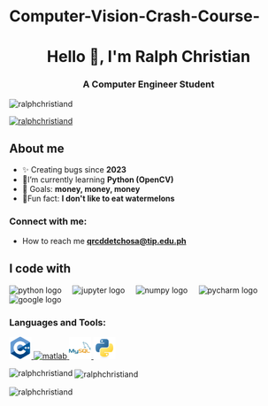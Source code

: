 # Computer-Vision-Crash-Course-

<h1 align="center">Hello 👋, I'm Ralph Christian</h1>
<h3 align="center">A Computer Engineer Student</h3>

<p align="left"> <img src="https://komarev.com/ghpvc/?username=ralphchristiand&label=Profile%20views&color=0e75b6&style=flat" alt="ralphchristiand" /> </p>

<p align="left"> <a href="https://github.com/ryo-ma/github-profile-trophy"><img src="https://github-profile-trophy.vercel.app/?username=ralphchristiand" alt="ralphchristiand" /></a> </p>

<h2 align="left">About me</h2>

- ✨ Creating bugs since **2023**
-  🌱I’m currently learning **Python (OpenCV)**
-  🎯 Goals: **money, money, money**
-  🎲Fun fact: **I don't like to eat watermelons**

<h3 align="left">Connect with me:</h3>
<p align="left">
  
-  How to reach me **qrcddetchosa@tip.edu.ph**
</p>

<h2 align="left">I code with</h2>

<div align="left">
  <img src="https://cdn.jsdelivr.net/gh/devicons/devicon/icons/python/python-original.svg" height="40" alt="python logo"  />
  <img width="12" />
  <img src="https://cdn.jsdelivr.net/gh/devicons/devicon/icons/jupyter/jupyter-original.svg" height="40" alt="jupyter logo"  />
  <img width="12" />
  <img src="https://cdn.jsdelivr.net/gh/devicons/devicon/icons/numpy/numpy-original.svg" height="40" alt="numpy logo"  />
  <img width="12" />
  <img src="https://cdn.jsdelivr.net/gh/devicons/devicon/icons/pycharm/pycharm-original.svg" height="40" alt="pycharm logo"  />
  <img width="12" />
  <img src="https://cdn.jsdelivr.net/gh/devicons/devicon/icons/google/google-original.svg" height="40" alt="google logo"  />
</div>

<h3 align="left">Languages and Tools:</h3>
<p align="left"> <a href="https://www.w3schools.com/cpp/" target="_blank" rel="noreferrer"> <img src="https://raw.githubusercontent.com/devicons/devicon/master/icons/cplusplus/cplusplus-original.svg" alt="cplusplus" width="40" height="40"/> </a> <a href="https://www.mathworks.com/" target="_blank" rel="noreferrer"> <img src="https://upload.wikimedia.org/wikipedia/commons/2/21/Matlab_Logo.png" alt="matlab" width="40" height="40"/> </a> <a href="https://www.mysql.com/" target="_blank" rel="noreferrer"> <img src="https://raw.githubusercontent.com/devicons/devicon/master/icons/mysql/mysql-original-wordmark.svg" alt="mysql" width="40" height="40"/> </a> <a href="https://www.python.org" target="_blank" rel="noreferrer"> <img src="https://raw.githubusercontent.com/devicons/devicon/master/icons/python/python-original.svg" alt="python" width="40" height="40"/> </a> </p>

<p><img align="left" src="https://github-readme-stats.vercel.app/api/top-langs?username=ralphchristiand&show_icons=true&locale=en&layout=compact" alt="ralphchristiand" /></p>

<p>&nbsp;<img align="center" src="https://github-readme-stats.vercel.app/api?username=ralphchristiand&show_icons=true&locale=en" alt="ralphchristiand" /></p>

<p><img align="center" src="https://github-readme-streak-stats.herokuapp.com/?user=ralphchristiand&" alt="ralphchristiand" /></p>


